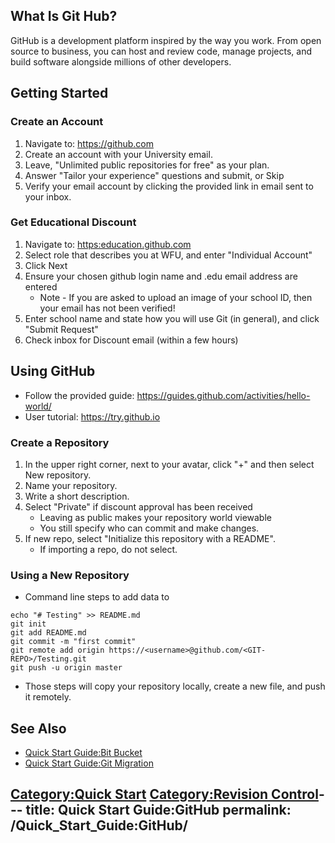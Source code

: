 ## What Is Git Hub?

GitHub is a development platform inspired by the way you work. From open
source to business, you can host and review code, manage projects, and
build software alongside millions of other developers.

## Getting Started

### Create an Account

1.  Navigate to: <https://github.com>
2.  Create an account with your University email.
3.  Leave, "Unlimited public repositories for free" as your plan.
4.  Answer "Tailor your experience" questions and submit, or Skip
5.  Verify your email account by clicking the provided link in email
    sent to your inbox.

### Get Educational Discount

1.  Navigate to: <https:education.github.com>
2.  Select role that describes you at WFU, and enter "Individual
    Account"
3.  Click Next
4.  Ensure your chosen github login name and .edu email address are
    entered
      - Note - If you are asked to upload an image of your school ID,
        then your email has not been verified\!
5.  Enter school name and state how you will use Git (in general), and
    click "Submit Request"
6.  Check inbox for Discount email (within a few hours)

## Using GitHub

  - Follow the provided guide:
    <https://guides.github.com/activities/hello-world/>
  - User tutorial: <https://try.github.io>

### Create a Repository

1.  In the upper right corner, next to your avatar, click "+" and then
    select New repository.
2.  Name your repository.
3.  Write a short description.
4.  Select "Private" if discount approval has been received
      - Leaving as public makes your repository world viewable
      - You still specify who can commit and make changes.
5.  If new repo, select "Initialize this repository with a README".
      - If importing a repo, do not select.

### Using a New Repository

  - Command line steps to add data to

<!-- end list -->

    echo "# Testing" >> README.md
    git init
    git add README.md
    git commit -m "first commit"
    git remote add origin https://<username>@github.com/<GIT-REPO>/Testing.git
    git push -u origin master

  - Those steps will copy your repository locally, create a new file,
    and push it remotely.

## See Also

  - [Quick Start Guide:Bit
    Bucket](Quick_Start_Guide:Bit_Bucket "wikilink")
  - [Quick Start Guide:Git
    Migration](Quick_Start_Guide:Git_Migration "wikilink")

[Category:Quick Start](Category:Quick_Start "wikilink")
[Category:Revision Control](Category:Revision_Control "wikilink")---
title: Quick Start Guide:GitHub
permalink: /Quick_Start_Guide:GitHub/
---

